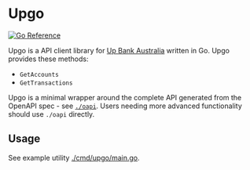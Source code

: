 # Upgo

[![Go Reference](https://pkg.go.dev/badge/github.com/porjo/upgo.svg)](https://pkg.go.dev/github.com/porjo/upgo)

Upgo is a API client library for [Up Bank Australia](https://developer.up.com.au/) written in Go. Upgo provides these methods:

- `GetAccounts`
- `GetTransactions`

Upgo is a minimal wrapper around the complete API generated from the OpenAPI spec - see [`./oapi`](./oapi). Users needing more advanced functionality should use `./oapi` directly.

## Usage

See example utility [./cmd/upgo/main.go](cmd/upgo/main.go).
